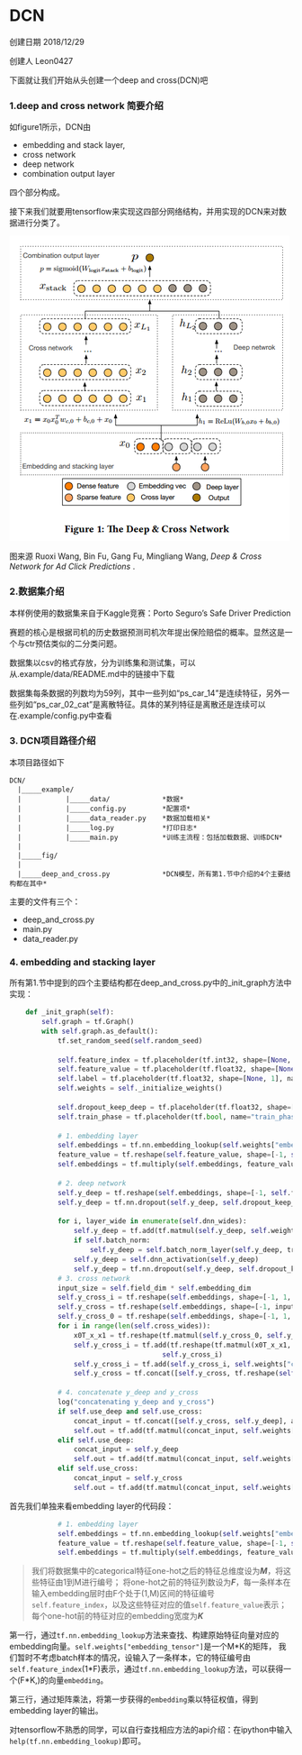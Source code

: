 # DCN

创建日期 2018/12/29

创建人 Leon0427


下面就让我们开始从头创建一个deep and cross(DCN)吧

### 1.deep and cross network 简要介绍

如figure1所示，DCN由
+ embedding and stack layer,
+ cross network
+ deep network
+ combination output layer

四个部分构成。

接下来我们就要用tensorflow来实现这四部分网络结构，并用实现的DCN来对数据进行分类了。

![DCN 结构图](./fig/dcn.PNG)

图来源 Ruoxi Wang, Bin Fu, Gang Fu, Mingliang Wang,  *Deep & Cross Network for Ad Click Predictions* .

### 2.数据集介绍

本样例使用的数据集来自于Kaggle竞赛：Porto Seguro’s Safe Driver Prediction

赛题的核心是根据司机的历史数据预测司机次年提出保险赔偿的概率。显然这是一个与ctr预估类似的二分类问题。

数据集以csv的格式存放，分为训练集和测试集，可以从.example/data/README.md中的链接中下载

数据集每条数据的列数均为59列，其中一些列如“ps_car_14”是连续特征，另外一些列如“ps_car_02_cat”是离散特征。具体的某列特征是离散还是连续可以在.example/config.py中查看

### 3. DCN项目路径介绍

本项目路径如下
```
DCN/
  |_____example/
  |           |_____data/             *数据*
  |           |_____config.py         *配置项*
  |           |_____data_reader.py    *数据加载相关*
  |           |_____log.py            *打印日志*
  |           |_____main.py           *训练主流程：包括加载数据、训练DCN*
  |
  |_____fig/
  |
  |_____deep_and_cross.py             *DCN模型，所有第1.节中介绍的4个主要结构都在其中*
```
主要的文件有三个：
+ deep_and_cross.py 
+ main.py
+ data_reader.py

### 4. embedding and stacking layer

所有第1.节中提到的四个主要结构都在deep_and_cross.py中的_init_graph方法中实现：
```python
    def _init_graph(self):
        self.graph = tf.Graph()
        with self.graph.as_default():
            tf.set_random_seed(self.random_seed)

            self.feature_index = tf.placeholder(tf.int32, shape=[None, None], name="feature_index")
            self.feature_value = tf.placeholder(tf.float32, shape=[None, None], name="feature_value")
            self.label = tf.placeholder(tf.float32, shape=[None, 1], name="label")
            self.weights = self._initialize_weights()

            self.dropout_keep_deep = tf.placeholder(tf.float32, shape=[None], name="dropout_keep_deep")
            self.train_phase = tf.placeholder(tf.bool, name="train_phase")

            # 1. embedding layer
            self.embeddings = tf.nn.embedding_lookup(self.weights["embedding_tensor"], self.feature_index)  #
            feature_value = tf.reshape(self.feature_value, shape=[-1, self.field_dim, 1])
            self.embeddings = tf.multiply(self.embeddings, feature_value)  # M * F * K

            # 2. deep network
            self.y_deep = tf.reshape(self.embeddings, shape=[-1, self.field_dim * self.embedding_dim])
            self.y_deep = tf.nn.dropout(self.y_deep, self.dropout_keep_deep[0])

            for i, layer_wide in enumerate(self.dnn_wides):
                self.y_deep = tf.add(tf.matmul(self.y_deep, self.weights["layer_%d" % i]), self.weights["bias_%d" % i])
                if self.batch_norm:
                    self.y_deep = self.batch_norm_layer(self.y_deep, train_phase=self.train_phase, scope_bn="bn_%d" % i)
                self.y_deep = self.dnn_activation(self.y_deep)
                self.y_deep = tf.nn.dropout(self.y_deep, self.dropout_keep_deep[1 + i])
            # 3. cross network
            input_size = self.field_dim * self.embedding_dim
            self.y_cross_i = tf.reshape(self.embeddings, shape=[-1, 1, input_size])
            self.y_cross = tf.reshape(self.embeddings, shape=[-1, input_size])
            self.y_cross_0 = tf.reshape(self.embeddings, shape=[-1, 1, input_size])
            for i in range(len(self.cross_wides)):
                x0T_x_x1 = tf.reshape(tf.matmul(self.y_cross_0, self.y_cross_i, transpose_a=True),shape=[-1, input_size])
                self.y_cross_i = tf.add(tf.reshape(tf.matmul(x0T_x_x1, self.weights["cross_layer_%d" % i]),shape=[-1,1,input_size]),
                                      self.y_cross_i)
                self.y_cross_i = tf.add(self.y_cross_i, self.weights["cross_bias_%d" % i])
                self.y_cross = tf.concat([self.y_cross, tf.reshape(self.y_cross_i,shape=[-1, input_size])], axis=1)

            # 4. concatenate y_deep and y_cross
            log("concatenating y_deep and y_cross")
            if self.use_deep and self.use_cross:
                concat_input = tf.concat([self.y_cross, self.y_deep], axis=1)
                self.out = tf.add(tf.matmul(concat_input, self.weights["concat_projection"]), self.weights["concat_bias"])
            elif self.use_deep:
                concat_input = self.y_deep
                self.out = tf.add(tf.matmul(concat_input, self.weights["concat_projection"]), self.weights["concat_bias"])
            elif self.use_cross:
                concat_input = self.y_cross
                self.out = tf.add(tf.matmul(concat_input, self.weights["concat_projection"]), self.weights["concat_bias"])
```

首先我们单独来看embedding layer的代码段：
```python
            # 1. embedding layer
            self.embeddings = tf.nn.embedding_lookup(self.weights["embedding_tensor"], self.feature_index)  #
            feature_value = tf.reshape(self.feature_value, shape=[-1, self.field_dim, 1])
            self.embeddings = tf.multiply(self.embeddings, feature_value)  # M * F * K
```
> 我们将数据集中的categorical特征one-hot之后的特征总维度设为***M***，将这些特征由1到M进行编号；
> 将one-hot之前的特征列数设为***F***，每一条样本在输入embedding层时由F个处于(1,M)区间的特征编号```self.feature_index```，以及这些特征对应的值```self.feature_value```表示；
> 每个one-hot前的特征对应的embedding宽度为***K***

第一行，通过```tf.nn.embedding_lookup```方法来查找、构建原始特征向量对应的embedding向量。```self.weights["embedding_tensor"]```是一个M\*K的矩阵，
我们暂时不考虑batch样本的情况，设输入了一条样本，它的特征编号由```self.feature_index```(1\*F)表示，通过```tf.nn.embedding_lookup```方法，可以获得一个(F*K,)的向量```embedding```。

第三行，通过矩阵乘法，将第一步获得的```embedding```乘以特征权值，得到embedding layer的输出。

对tensorflow不熟悉的同学，可以自行查找相应方法的api介绍：在ipython中输入```help(tf.nn.embedding_lookup)```即可。